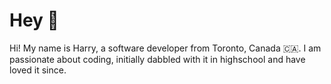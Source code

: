 # Hey 👋

Hi! My name is Harry, a software developer from Toronto, Canada 🇨🇦. I am passionate about coding, initially dabbled with it in highschool and have loved it since.

